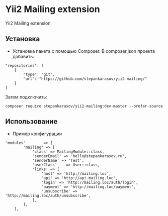 Yii2 Mailing extension
======================
Yii2 Mailing extension

Установка
------------------
* Установка пакета с помощью Composer.
В composer.json проекта добавить:
```
"repositories": [
    {
        "type": "git",
        "url": "https://github.com/stepankarasov/yii2-mailing/"
    }
]
```
Затем подключить:
```
composer require stepankarasov/yii2-mailing:dev-master --prefer-source
```

Использование
------------------
* Пример конфигурации
```
'modules'        => [
        'mailing' => [
            'class' => MailingModule::class,
            'senderEmail' => 'hello@stepankarasov.ru',
            'senderName' => 'Test',
            'userClass'    => User::class,
            'links' => [
                'host' => 'http://mailing.loc',
                'api' => 'http://api.mailing.loc',
                'login' => 'http://mailing.loc/auth/login',
                'payment' => 'http://mailing.loc/payment',
                'unsubscribe' => 'http://mailing.loc/auth/unsubscribe',
            ],
        ],
    ],
```
